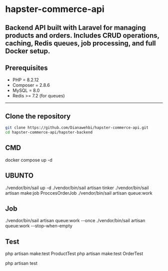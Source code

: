 # hapster-commerce-api
Backend API built with Laravel for managing products and orders. Includes CRUD operations, caching, Redis queues, job processing, and full Docker setup.
---

## Prerequisites

- PHP = 8.2.12
- Composer = 2.8.6
- MySQL = 8.0 
- Redis >= 7.2 (for queues)

---

## Clone the repository

```bash
git clone https://github.com/Dianawehbi/hapster-commerce-api.git
cd hapster-commerce-api/hapster-backend

```

## CMD

docker compose up -d

## UBUNTO

./vendor/bin/sail up -d
./vendor/bin/sail artisan tinker 
./vendor/bin/sail artisan make:job ProccesOrderJob 
./vendor/bin/sail artisan queue:work 

## Job

./vendor/bin/sail artisan queue:work --once
./vendor/bin/sail artisan queue:work --stop-when-empty

##  Test 
php artisan make:test ProductTest
php artisan make:test OrderTest

php artisan test
